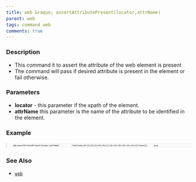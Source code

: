 ```yaml
---
title: web &raquo; assertAttributePresent(locator,attrName)
parent: web
tags: command web
comments: true
---
```


### Description

- This command it to assert the attribute of the web element is present
- The command will pass if desired attribute is present in the element or fail otherwise.

### Parameters

- **locator** - this parameter if the xpath of the element.
- **attrName** this parameter is the name of the attribute to be identified in the element.

### Example

![](image/assertAttributePresent_01.png)

### See Also

- [`web`](index.html)
